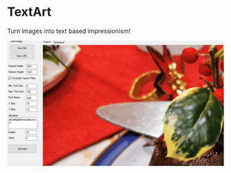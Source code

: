# TextArt

Turn images into text based impressionism!

![screenshot](https://raw.githubusercontent.com/dbl4ck/TextArt/master/screenshot.gif "Screenshot")
